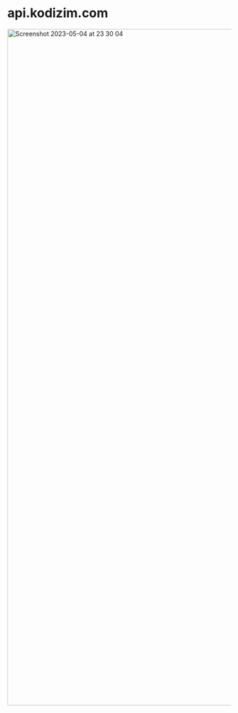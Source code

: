 # api.kodizim.com

<img width="1521" alt="Screenshot 2023-05-04 at 23 30 04" src="https://user-images.githubusercontent.com/56169582/236322352-d497bf39-67e7-431f-958a-afa1367fb515.png">
